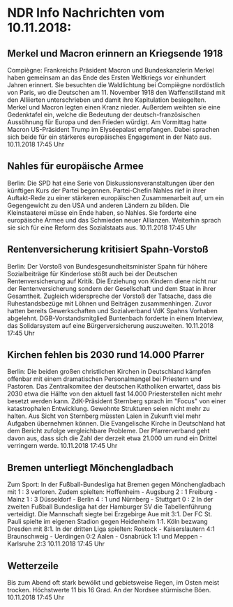 # NDR Info Nachrichten vom 10.11.2018:


## Merkel und Macron erinnern an Kriegsende 1918
Compiègne: Frankreichs Präsident Macron und Bundeskanzlerin Merkel haben gemeinsam an das Ende des Ersten Weltkriegs vor einhundert Jahren erinnert. Sie besuchten die Waldlichtung bei Compiègne nordöstlich von Paris, wo die Deutschen am 11. November 1918 den Waffenstillstand mit den Alliierten unterschrieben und damit ihre Kapitulation besiegelten. Merkel und Macron legten einen Kranz nieder. Außerdem weihten sie eine Gedenktafel ein, welche die Bedeutung der deutsch-französischen Aussöhnung für Europa und den Frieden würdigt. Am Vormittag hatte Macron US-Präsident Trump im Elyséepalast empfangen. Dabei sprachen sich beide für ein stärkeres europäisches Engagement in der Nato aus. 10.11.2018 17:45 Uhr 

## Nahles für europäische Armee
Berlin:	Die SPD hat eine Serie von Diskussionsveranstaltungen über den künftigen Kurs der Partei begonnen. Partei-Chefin Nahles rief in ihrer Auftakt-Rede zu einer stärkeren europäischen Zusammenarbeit auf, um ein Gegengewicht zu den USA und anderen Ländern zu bilden. Die Kleinstaaterei müsse ein Ende haben, so Nahles. Sie forderte eine europäische Armee und das Schmieden neuer Allianzen. Weiterhin sprach sie sich für eine Reform des Sozialstaats aus. 10.11.2018 17:45 Uhr 

## Rentenversicherung kritisiert Spahn-Vorstoß
Berlin: Der Vorstoß von Bundesgesundheitsminister Spahn für höhere Sozialbeiträge für Kinderlose stößt auch bei der Deutschen Rentenversicherung auf Kritik. Die Erziehung von Kindern diene nicht nur der Rentenversicherung sondern der Gesellschaft und dem Staat in ihrer Gesamtheit. Zugleich widerspreche der Vorstoß der Tatsache, dass die Ruhestandsbezüge mit Löhnen und Beiträgen zusammenhingen. Zuvor hatten bereits Gewerkschaften und Sozialverband VdK Spahns Vorhaben abgelehnt. DGB-Vorstandsmitglied Buntenbach forderte in einem Interview, das Solidarsystem auf eine Bürgerversicherung auszuweiten. 10.11.2018 17:45 Uhr 

## Kirchen fehlen bis 2030 rund 14.000 Pfarrer
Berlin: Die beiden großen christlichen Kirchen in Deutschland kämpfen offenbar mit einem dramatischen Personalmangel bei Priestern und Pastoren. Das Zentralkomitee der deutschen Katholiken erwartet, dass bis 2030 etwa die Hälfte von den aktuell fast 14.000 Priesterstellen nicht mehr besetzt werden kann. ZdK-Präsident Sternberg sprach im "Focus" von einer katastrophalen Entwicklung. Gewohnte Strukturen seien nicht mehr zu halten. Aus Sicht von Sternberg müssten Laien in Zukunft viel mehr Aufgaben übernehmen können. Die Evangelische Kirche in Deutschland hat dem Bericht zufolge vergleichbare Probleme. Der Pfarrerverband geht davon aus, dass sich die Zahl der derzeit etwa 21.000 um rund ein Drittel verringern werde. 10.11.2018 17:45 Uhr 

## Bremen unterliegt Mönchengladbach
Zum Sport: In der Fußball-Bundesliga hat Bremen gegen Mönchengladbach mit 1 : 3 verloren. Zudem spielten:  Hoffenheim - Augsburg 2 : 1
Freiburg - Mainz  1 : 3
Düsseldorf - Berlin 4 : 1 und Nürnberg - Stuttgart 0 : 2 In der zweiten Fußball Bundesliga hat der Hamburger SV die Tabellenführung verteidigt. Die Mannschaft siegte bei Erzgebirge Aue mit 3:1. Der FC St. Pauli spielte im eigenen Stadion gegen Heidenheim 1:1. Köln bezwang Dresden mit 8:1. In der dritten Liga spielten:
Rostock - Kaiserslautern  4:1
Braunschweig - Uerdingen  0:2
Aalen - Osnabrück  1:1 und
Meppen - Karlsruhe 2:3 10.11.2018 17:45 Uhr 

## Wetterzeile
Bis zum Abend oft stark bewölkt und gebietsweise Regen, im Osten meist trocken. Höchstwerte 11 bis 16 Grad. An der Nordsee stürmische Böen. 10.11.2018 17:45 Uhr 
